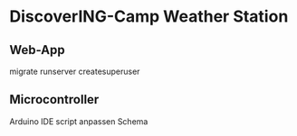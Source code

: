 # DiscoverING-Camp Weather Station

## Web-App

migrate
runserver
createsuperuser

## Microcontroller

Arduino IDE
script anpassen
Schema
